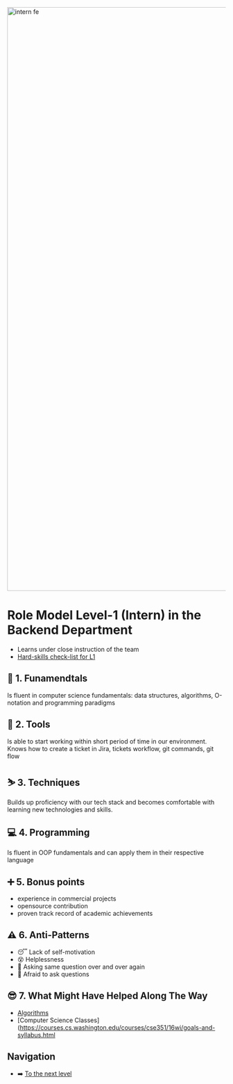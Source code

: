 <img width="1344" alt="intern fe" src="https://user-images.githubusercontent.com/47868427/120193769-76582a00-c225-11eb-933e-838a79fe33a8.png">

# Role Model Level-1 (Intern) in the Backend Department
- Learns under close instruction of the team
- [Hard-skills check-list for L1](https://docs.google.com/spreadsheets/d/1Tu1rYjERCJYOxHWOK1qulFuNGsv5ObxORKWsJtqd38s/edit#gid=794128633)

## 🔄 1. Funamendtals
Is fluent in computer science fundamentals: data structures, algorithms, O-notation and programming paradigms

## 🧰 2. Tools
Is able to start working within short period of time in our environment. Knows how to create a ticket in Jira, tickets workflow, git commands, git flow

## ⛷️ 3. Techniques
Builds up proficiency with our tech stack and becomes comfortable with learning new technologies and skills.

## 💻 4. Programming
Is fluent in OOP fundamentals and can apply them in their respective language

## ➕ 5. Bonus points
- experience in commercial projects
- opensource contribution
- proven track record of academic achievements

## ⚠️ 6. Anti-Patterns
- :sleeping: Lack of self-motivation
- :dizzy_face: Helplessness
- :zombie: Asking same question over and over again
- :chicken: Afraid to ask questions

## 😎 7. What Might Have Helped Along The Way
- [Algorithms](https://algs4.cs.princeton.edu/home/)
- [Computer Science Classes](https://courses.cs.washington.edu/courses/cse351/16wi/goals-and-syllabus.html

## Navigation
- ➡️ [To the next level](Level%202%20-%20Junior.md)
